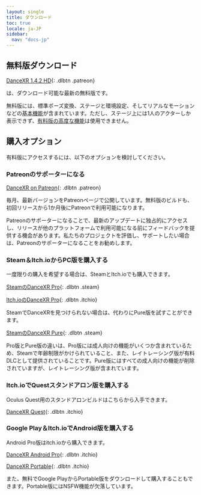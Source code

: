 ```yaml
---
layout: single
title: ダウンロード
toc: true
locale: ja-JP
sidebar:
  nav: "docs-jp"
---
```


## 無料版ダウンロード

[DanceXR 1.4.2 HD](https://www.patreon.com/file?h=79391318&i=13573848){: .dlbtn .patreon}

は、ダウンロード可能な最新の無料版です。

無料版には、標準ポーズ変換、ステージと環境設定、そしてリアルなモーションなどの[基本機能](basic_features.md)が含まれています。ただし、ステージ上には1人のアクターしか表示できず、[有料版の高度な機能](pro_features.md)は使用できません。

## 購入オプション
有料版にアクセスするには、以下のオプションを検討してください。

### Patreonのサポーターになる

[DanceXR on Patreon](https://www.patreon.com/dvvr){: .dlbtn .patreon} 

毎月、最新バージョンをPatreonページで公開しています。無料版のビルドも、初回リリースから1か月後にPatreonで利用可能になります。

Patreonのサポーターになることで、最新のアップデートに独占的にアクセスし、リリースが他のプラットフォームで利用可能になる前にフィードバックを提供する機会があります。私たちのプロジェクトを評価し、サポートしたい場合は、Patreonのサポーターになることをお勧めします。


### Steam＆Itch.ioからPC版を購入する

一度限りの購入を希望する場合は、SteamとItch.ioでも購入できます。

[SteamのDanceXR Pro](https://store.steampowered.com/app/1905510/DanceXR/){: .dlbtn .steam} 

[Itch.ioのDanceXR Pro](https://stormlab.itch.io/dvvr){: .dlbtn .itchio} 

SteamでDanceXRを見つけられない場合は、代わりにPure版を試すことができます。

[SteamのDanceXR Pure](https://store.steampowered.com/app/2193970/DanceXR_Pure/){: .dlbtn .steam} 

Pro版とPure版の違いは、Pro版には成人向けの機能がいくつか含まれているため、Steamで年齢制限がかけられていること、また、レイトレーシング版が有料DLCとして提供されていることです。Pure版にはすべての成人向けの機能が削除されていますが、レイトレーシング版が含まれています。


### Itch.ioでQuestスタンドアロン版を購入する

Oculus Quest用のスタンドアロンビルドはこちらから入手できます。

[DanceXR Quest](https://stormlab.itch.io/dancexr-quest){: .dlbtn .itchio} 


### Google Play＆Itch.ioでAndroid版を購入する

Android Pro版はitch.ioから購入できます。

[DanceXR Android Pro](https://stormlab.itch.io/dancexr-android){: .dlbtn .itchio} 

[DanceXR Portable](https://play.google.com/store/apps/details?id=com.vrstormlab.dancexr){: .dlbtn .itchio}

また、無料でGoogle PlayからPortable版をダウンロードして購入することもできます。Portable版にはNSFW機能が欠落しています。
